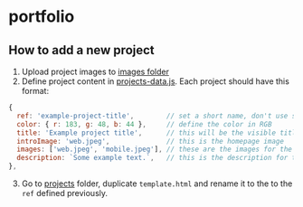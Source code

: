 # portfolio

## How to add a new project

1. Upload project images to [images folder](https://github.com/giomoz/portfolio/tree/master/projects/images)
2. Define project content in [projects-data.js](https://github.com/giomoz/portfolio/blob/master/js/projects-data.js).
Each project should have this format:
```js
{
  ref: 'example-project-title',        // set a short name, don't use spaces
  color: { r: 183, g: 48, b: 44 },     // define the color in RGB
  title: 'Example project title',      // this will be the visible title
  introImage: 'web.jpeg',              // this is the homepage image
  images: ['web.jpeg', 'mobile.jpeg'], // these are the images for the project view
  description: `Some example text.`,   // this is the description for the project view (optional)
},
```
3. Go to [projects](https://github.com/giomoz/portfolio/tree/master/projects) folder, duplicate `template.html` and rename it to the to the `ref` defined previously. 
